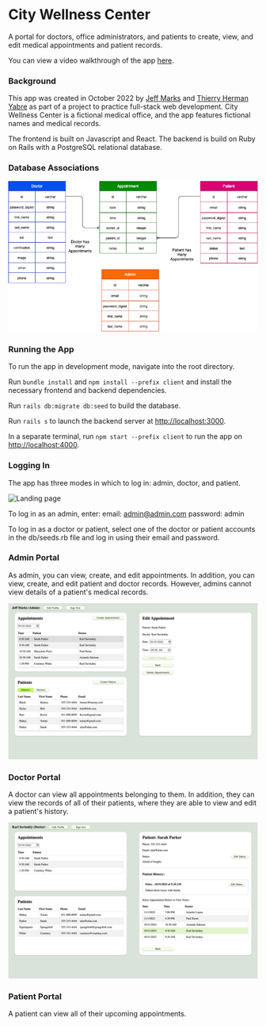 # City Wellness Center

A portal for doctors, office administrators, and patients to create, view, and edit medical appointments and patient records.

You can view a video walkthrough of the app [here](https://www.youtube.com/watch?v=-R32EQop6Lo).

### Background

This app was created in October 2022 by [Jeff Marks](https://github.com/jefftmarks) and [Thierry Herman Yabre](https://github.com/Cresus9) as part of a project to practice full-stack web development. City Wellness Center is a fictional medical office, and the app features fictional names and medical records.

The frontend is built on Javascript and React. The backend is build on Ruby on Rails with a PostgreSQL relational database.

### Database Associations

![Database Associations](/associations.png)

### Running the App

To run the app in development mode, navigate into the root directory.

Run `bundle install` and `npm install --prefix client` and install the necessary frontend and backend dependencies.

Run `rails db:migrate db:seed` to build the database.

Run `rails s` to launch the backend server at [http://localhost:3000](http://localhost:3000).

In a separate terminal, run `npm start --prefix client` to run the app on [http://localhost:4000](http://localhost:4000).

### Logging In

The app has three modes in which to log in: admin, doctor, and patient.

![Landing page](/screenshots/Landing%20Page.png)

To log in as an admin, enter:
email: admin@admin.com
password: admin

To log in as a doctor or patient, select one of the doctor or patient accounts in the db/seeds.rb file and log in using their email and password.

### Admin Portal

As admin, you can view, create, and edit appointments. In addition, you can view, create, and edit patient and doctor records. However, admins cannot view details of a patient's medical records.

![Admin Portal](/screenshots/Admin%20Portal.png)

### Doctor Portal

A doctor can view all appointments belonging to them. In addition, they can view the records of all of their patients, where they are able to view and edit a patient's history.

![Doctor Portal](/screenshots/Doctor%20Portal.png)

### Patient Portal

A patient can view all of their upcoming appointments.